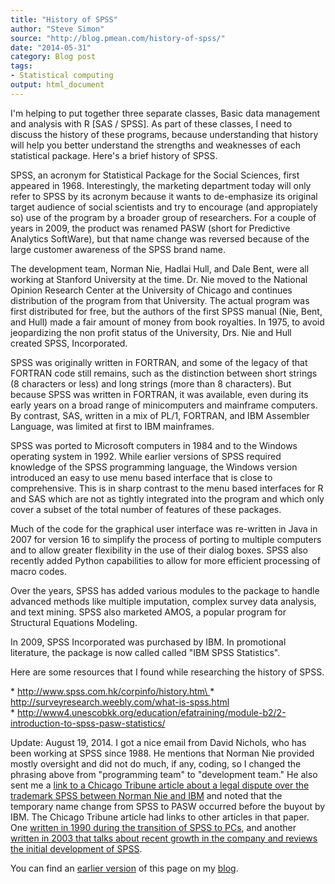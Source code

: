 ```yaml
---
title: "History of SPSS"
author: "Steve Simon"
source: "http://blog.pmean.com/history-of-spss/"
date: "2014-05-31"
category: Blog post
tags:
- Statistical computing
output: html_document
---
```


I'm helping to put together three separate classes, Basic data
management and analysis with R \[SAS / SPSS\]. As part of these classes,
I need to discuss the history of these programs, because understanding
that history will help you better understand the strengths and
weaknesses of each statistical package. Here's a brief history of
SPSS.

<!---More--->

SPSS, an acronym for Statistical Package for the Social Sciences, first
appeared in 1968. Interestingly, the marketing department today will
only refer to SPSS by its acronym because it wants to de-emphasize its
original target audience of social scientists and try to encourage (and
appropiately so) use of the program by a broader group of researchers.
For a couple of years in 2009, the product was renamed PASW (short for
Predictive Analytics SoftWare), but that name change was reversed
because of the large customer awareness of the SPSS brand name.

The development team, Norman Nie, Hadlai Hull, and Dale Bent, were all
working at Stanford University at the time. Dr. Nie moved to the
National Opinion Research Center at the University of Chicago and
continues distribution of the program from that University. The actual
program was first distributed for free, but the authors of the first
SPSS manual (Nie, Bent, and Hull) made a fair amount of money from book
royalties. In 1975, to avoid jeopardizing the non profit status of the
University, Drs. Nie and Hull created SPSS, Incorporated.

SPSS was originally written in FORTRAN, and some of the legacy of that
FORTRAN code still remains, such as the distinction between short
strings (8 characters or less) and long strings (more than 8
characters). But because SPSS was written in FORTRAN, it was available,
even during its early years on a broad range of minicomputers and
mainframe computers. By contrast, SAS, written in a mix of PL/1,
FORTRAN, and IBM Assembler Language, was limited at first to IBM
mainframes.

SPSS was ported to Microsoft computers in 1984 and to the Windows
operating system in 1992. While earlier versions of SPSS required
knowledge of the SPSS programming language, the Windows version
introduced an easy to use menu based interface that is close to
comprehensive. This is in sharp contrast to the menu based interfaces
for R and SAS which are not as tightly integrated into the program and
which only cover a subset of the total number of features of these
packages.

Much of the code for the graphical user interface was re-written in Java
in 2007 for version 16 to simplify the process of porting to multiple
computers and to allow greater flexibility in the use of their dialog
boxes. SPSS also recently added Python capabilities to allow for more
efficient processing of macro codes.

Over the years, SPSS has added various modules to the package to handle
advanced methods like multiple imputation, complex survey data analysis,
and text mining. SPSS also marketed AMOS, a popular program for
Structural Equations Modeling.

In 2009, SPSS Incorporated was purchased by IBM. In promotional
literature, the package is now called called "IBM SPSS Statistics".

Here are some resources that I found while researching the history of
SPSS.

\* [http://www.spss.com.hk/corpinfo/history.htm\
](http://www.spss.com.hk/corpinfo/history.htm)\*
<http://surveyresearch.weebly.com/what-is-spss.html>\
\*
<http://www4.unescobkk.org/education/efatraining/module-b2/2-introduction-to-spss-pasw-statistics/>

Update: August 19, 2014. I got a nice email from David Nichols, who has
been working at SPSS since 1988. He mentions that Norman Nie provided
mostly oversight and did not do much, if any, coding, so I changed the
phrasing above from "programming team" to "development team." He also
sent me a [link to a Chicago Tribune article about a legal dispute over
the trademark SPSS between Norman Nie and
IBM](http://articles.chicagotribune.com/2009-09-27/business/0909250481_1_predictive-analytics-software-spss-norman-nie)
and noted that the temporary name change from SPSS to PASW occurred
before the buyout by IBM. The Chicago Tribune article had links to other
articles in that paper. One [written in 1990 during the transition of
SPSS to
PCs](http://articles.chicagotribune.com/1990-11-18/business/9004050981_1_spss-edward-hamburg-statistical-software),
and another [written in 2003 that talks about recent growth in the
company and reviews the initial development of
SPSS](http://articles.chicagotribune.com/2003-09-22/business/0309220008_1_spss-chairman-norman-nie-software-firm).

You can find an [earlier version][sim1] of this page on my [blog][sim2].

[sim1]: http://blog.pmean.com/history-of-spss/
[sim2]: http://blog.pmean.com